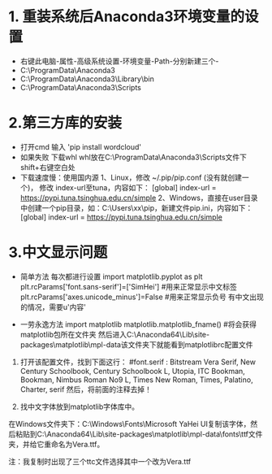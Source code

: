 # 1. 重装系统后Anaconda3环境变量的设置
* 右键此电脑-属性-高级系统设置-环境变量-Path-分别新建三个-
* C:\ProgramData\Anaconda3
* C:\ProgramData\Anaconda3\Library\bin
* C:\ProgramData\Anaconda3\Scripts

# 2.第三方库的安装
* 打开cmd 输入
'pip install wordcloud'
* 如果失败
  下载whl whl放在C:\ProgramData\Anaconda3\Scripts文件下 shift+右键空白处
* 下载速度慢：使用国内源
  1、Linux，修改 ~/.pip/pip.conf (没有就创建一个)， 修改 index-url至tuna，内容如下：
  [global]
  index-url = https://pypi.tuna.tsinghua.edu.cn/simple
  2、Windows，直接在user目录中创建一个pip目录，如：C:\Users\xx\pip，新建文件pip.ini，内容如下：
  [global]
  index-url = https://pypi.tuna.tsinghua.edu.cn/simple

# 3.中文显示问题
* 简单方法
每次都进行设置
import matplotlib.pyplot as plt
plt.rcParams['font.sans-serif']=['SimHei'] #用来正常显示中文标签
plt.rcParams['axes.unicode_minus']=False #用来正常显示负号
有中文出现的情况，需要u'内容'

* 一劳永逸方法
import matplotlib
matplotlib.matplotlib_fname() #将会获得matplotlib包所在文件夹
然后进入C:\Anaconda64\Lib\site-packages\matplotlib\mpl-data该文件夹下就能看到matplotlibrc配置文件
1. 打开该配置文件，找到下面这行：
  #font.serif : Bitstream Vera Serif, New Century Schoolbook, Century Schoolbook L, Utopia, ITC Bookman, Bookman, Nimbus Roman No9 L, Times New Roman, Times, Palatino, Charter, serif
  然后，将前面的注释去掉！

2. 找中文字体放到matplotlib字体库中。

  在Windows文件夹下：C:\Windows\Fonts\Microsoft YaHei UI复制该字体，然后粘贴到C:\Anaconda64\Lib\site-packages\matplotlib\mpl-data\fonts\ttf文件夹，并给它重命名为Vera.ttf。

  注：我复制时出现了三个ttc文件选择其中一个改为Vera.ttf
